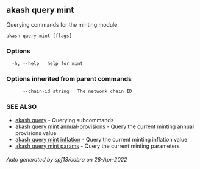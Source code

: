 ## akash query mint

Querying commands for the minting module

```
akash query mint [flags]
```

### Options

```
  -h, --help   help for mint
```

### Options inherited from parent commands

```
      --chain-id string   The network chain ID
```

### SEE ALSO

* [akash query](akash_query.md)	 - Querying subcommands
* [akash query mint annual-provisions](akash_query_mint_annual-provisions.md)	 - Query the current minting annual provisions value
* [akash query mint inflation](akash_query_mint_inflation.md)	 - Query the current minting inflation value
* [akash query mint params](akash_query_mint_params.md)	 - Query the current minting parameters

###### Auto generated by spf13/cobra on 28-Apr-2022
